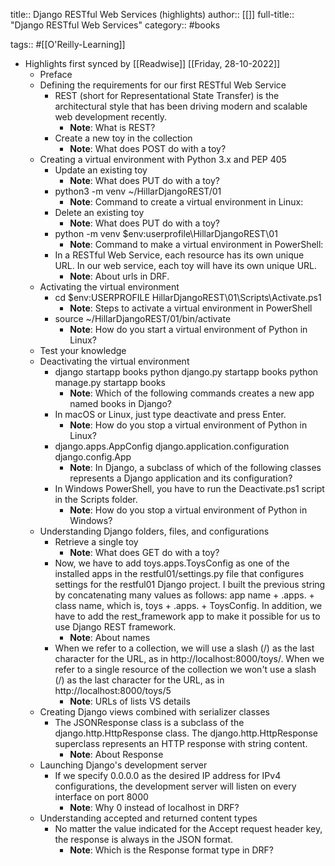 title:: Django RESTful Web Services (highlights)
author:: [[]]
full-title:: "Django RESTful Web Services"
category:: #books

tags:: #[[O'Reilly-Learning]]

- Highlights first synced by [[Readwise]] [[Friday, 28-10-2022]]
	- Preface
	- Defining the requirements for our first RESTful Web Service
		- REST (short for Representational State Transfer) is the architectural style that has been driving modern and scalable web development recently.
			- **Note**: What is REST?
		- Create a new toy in the collection
			- **Note**: What does POST do with a toy?
	- Creating a virtual environment with Python 3.x and PEP 405
		- Update an existing toy
			- **Note**: What does PUT do with a toy?
		- python3 -m venv ~/HillarDjangoREST/01
			- **Note**: Command to create a virtual environment in Linux:
		- Delete an existing toy
			- **Note**: What does PUT do with a toy?
		- python -m venv $env:userprofile\HillarDjangoREST\01
			- **Note**: Command to make a virtual environment in PowerShell:
		- In a RESTful Web Service, each resource has its own unique URL. In our web service, each toy will have its own unique URL.
			- **Note**: About urls in DRF.
	- Activating the virtual environment
		- cd $env:USERPROFILE
		    HillarDjangoREST\01\Scripts\Activate.ps1
			- **Note**: Steps to activate a virtual environment in PowerShell
		- source ~/HillarDjangoREST/01/bin/activate
			- **Note**: How do you start a virtual environment of Python in Linux?
	- Test your knowledge
	- Deactivating the virtual environment
		- django startapp books
		  python django.py startapp books
		  python manage.py startapp books
			- **Note**: Which of the following commands creates a new app named books in Django?
		- In macOS or Linux, just type deactivate and press Enter.
			- **Note**: How do you stop a virtual environment of Python in Linux?
		- django.apps.AppConfig
		  django.application.configuration
		  django.config.App
			- **Note**: In Django, a subclass of which of the following classes represents a Django application and its configuration?
		- In Windows PowerShell, you have to run the Deactivate.ps1 script in the Scripts folder.
			- **Note**: How do you stop a virtual environment of Python in Windows?
	- Understanding Django folders, files, and configurations
		- Retrieve a single toy
			- **Note**: What does GET do with a toy?
		- Now, we have to add toys.apps.ToysConfig as one of the installed apps in the restful01/settings.py file that configures settings for the restful01 Django project. I built the previous string by concatenating many values as follows: app name + .apps. + class name, which is, toys + .apps. + ToysConfig. In addition, we have to add the rest_framework app to make it possible for us to use Django REST framework.
			- **Note**: About names
		- When we refer to a collection, we will use a slash (/) as the last character for the URL, as in http://localhost:8000/toys/. When we refer to a single resource of the collection we won't use a slash (/) as the last character for the URL, as in http://localhost:8000/toys/5
			- **Note**: URLs of lists VS details
	- Creating Django views combined with serializer classes
		- The JSONResponse class is a subclass of the django.http.HttpResponse class. The django.http.HttpResponse superclass represents an HTTP response with string content.
			- **Note**: About Response
	- Launching Django's development server
		- If we specify 0.0.0.0 as the desired IP address for IPv4 configurations, the development server will listen on every interface on port 8000
			- **Note**: Why 0 instead of localhost in DRF?
	- Understanding accepted and returned content types
		- No matter the value indicated for the Accept request header key, the response is always in the JSON format.
			- **Note**: Which is the Response format type in DRF?